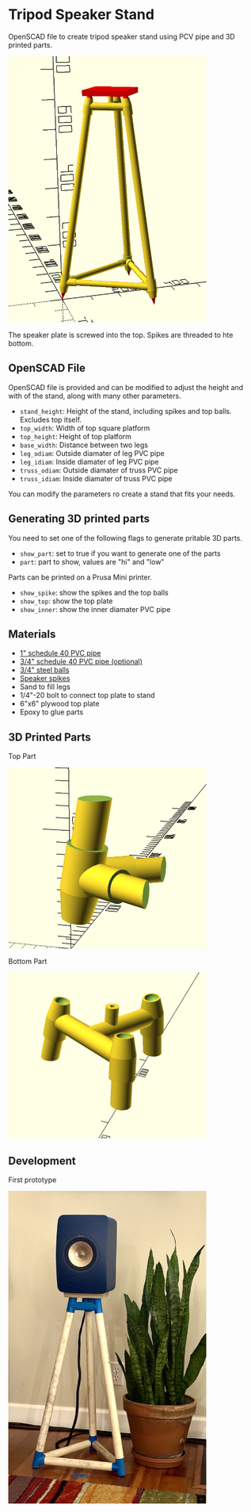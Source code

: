 # Tripod Speaker Stand

OpenSCAD file to create tripod speaker stand using PCV pipe and 3D printed parts.

<img src="./assets/tripod.png" width="400">

The speaker plate is screwed into the top. Spikes are threaded to hte bottom.

## OpenSCAD File

OpenSCAD file is provided and can be modified to adjust the height and with of the stand, along with many other parameters.

- `stand_height`: Height of the stand, including spikes and top balls. Excludes top itself.
- `top_width`: Width of top square platform
- `top_height`: Height of top platform
- `base_width`: Distance between two legs
- `leg_odiam`: Outside diamater of leg PVC pipe
- `leg_idiam`: Inside diamater of leg PVC pipe
- `truss_odiam`: Outside diamater of truss PVC pipe
- `truss_idiam`: Inside diamater of truss PVC pipe

You can modify the parameters ro create a stand that fits your needs.

## Generating 3D printed parts

You need to set one of the following flags to generate pritable 3D parts.

- `show_part`: set to true if you want to generate one of the parts
- `part`: part to show, values are "hi" and "low"

Parts can be printed on a Prusa Mini printer.

- `show_spike`: show the spikes and the top balls
- `show_top`: show the top plate
- `show_inner`: show the inner diamater PVC pipe

## Materials

- [1" schedule 40 PVC pipe](https://www.amazon.com/gp/product/B085B4SGD1/)
- [3/4" schedule 40 PVC pipe (optional)](https://www.amazon.com/gp/product/B085B4Y5V6/)
- [3/4" steel balls](https://www.amazon.com/gp/product/B07D9SSKN8/)
- [Speaker spikes](https://www.amazon.com/gp/product/B09K3H8FD9/)
- Sand to fill legs
- 1/4"-20 bolt to connect top plate to stand
- 6"x6" plywood top plate
- Epoxy to glue parts

## 3D Printed Parts

Top Part

<img src="./assets/part1.png" width="400">

Bottom Part

<img src="./assets/part2.png" width="400">

## Development

First prototype

<img src="./assets/prototype1.png" width="400">
